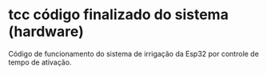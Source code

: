 # tcc código finalizado do sistema (hardware)

Código de funcionamento do sistema de irrigação da Esp32 por controle de tempo de ativação.
